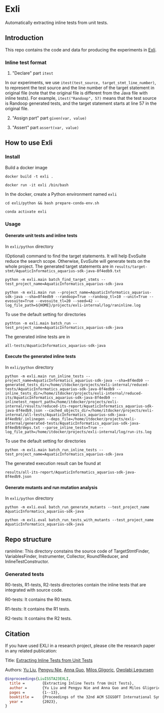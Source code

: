 # Exli
Automatically extracting inline tests from unit tests.

## Introduction
This repo contains the code and data for producing the experiments in [Exli][paper-url].

### Inline test format
1. "Declare" part
`itest`

In our experiments, we use `itest(test_source, target_stmt_line_number)`, to represent the test source and the line number of the target statement in original file (note that the original file is different from the Java file with inline tests).
For example, `itest("Randoop", 57)` means that the test source is Randoop generated tests, and the target statement starts at line 57 in the original file.

2. "Assign part" part
`given(var, value)`

3. "Assert" part
`assert(var, value)`


## How to use Exli
### Install
Build a docker image

`docker build -t exli .`

`docker run -it exli /bin/bash`


In the docker, create a Python environment named `exli`

`cd exli/python && bash prepare-conda-env.sh`

`conda activate exli`


### Usage

#### Generate unit tests and inline tests

In `exli/python` directory

(Optional) command to find the target statements. It will help EvoSuite reduce the search scope. Otherwise, EvoSuite will generate tests on the whole project. The generated target statements are in `results/target-stmt/AquaticInformatics_aquarius-sdk-java-8f4edb9.txt`

`python -m exli.main batch_find_target_stmts --test_project_name=AquaticInformatics_aquarius-sdk-java`

`python -m exli.main run --project_name=AquaticInformatics_aquarius-sdk-java --sha=8f4edb9 --randoop=True --randoop_tl=10 --unit=True --evosuite=True --evosuite_tl=20 --seed=42 --log_file_path=${HOME}/projects/exli-internal/log/raninline.log`

To use the default setting for directories

`pythton -m exli.main batch_run --test_project_name=AquaticInformatics_aquarius-sdk-java`

The generated inline tests are in 

`all-tests/AquaticInformatics_aquarius-sdk-java`

#### Execute the generated inline tests

In `exli/python` directory

`python -m exli.main run_inline_tests --project_name=AquaticInformatics_aquarius-sdk-java --sha=8f4edb9 --generated_tests_dir=/home/itdocker/projects/exli-internal/reduced-tests/AquaticInformatics_aquarius-sdk-java-8f4edb9 --inline_tests_dir=/home/itdocker/projects/exli-internal/reduced-its/AquaticInformatics_aquarius-sdk-java-8f4edb9 --inlinetest_report_path=/home/itdocker/projects/exli-internal/results/reduced-its-report/AquaticInformatics_aquarius-sdk-java-8f4edb9.json --cached_objects_dir=/home/itdocker/projects/exli-internal/all-tests/AquaticInformatics_aquarius-sdk-java-8f4edb9/.inlinegen --deps_file=/home/itdocker/projects/exli-internal/generated-tests/AquaticInformatics_aquarius-sdk-java-8f4edb9/deps.txt --parse_inline_tests=True --log_file_path=/home/itdocker/projects/exli-internal/log/run-its.log`

To use the default setting for directories

`python -m exli.main batch_run_inline_tests --test_project_name=AquaticInformatics_aquarius-sdk-java`

The generated execution result can be found at

`results/all-its-report/AquaticInformatics_aquarius-sdk-java-8f4edb9.json`

#### Generate mutants and run mutation analysis

In `exli/python` directory

`python -m exli.eval batch_run_generate_mutants --test_project_name AquaticInformatics_aquarius-sdk-java`

`python -m exli.eval batch_run_tests_with_mutants --test_project_name AquaticInformatics_aquarius-sdk-java`

## Repo structure
raninline: This directory constains the source code of TargetStmtFinder, VariablesFinder,
Instrumenter, Collector, Round1Reducer, and InlineTestConstructor.

### Generated tests
R0-tests, R1-tests, R2-tests directories contain the inline tests that
are integrated with source code.

R0-tests: It contains the R0 tests.

R1-tests: It contains the R1 tests.

R2-tests: It contains the R2 tests.


## Citation
If you have used EXLI in a research project, please cite the research paper in any related publication:

Title: [Extracting Inline Tests from Unit Tests](https://dl.acm.org/doi/abs/10.1145/3597926.3598149)

Authors: [Yu Liu](https://sweetstreet.github.io/), [Pengyu Nie](https://pengyunie.github.io/), [Anna Guo](https://www.linkedin.com/in/anna-y-guo/), [Milos Gligoric](http://users.ece.utexas.edu/~gligoric/), [Owolabi Legunsen](https://mir.cs.illinois.edu/legunsen/)

```bibtex
@inproceedings{LiuISSTA23EXLI,
  title =        {Extracting Inline Tests from Unit Tests},
  author =       {Yu Liu and Pengyu Nie and Anna Guo and Milos Gligoric and Owolabi Legunsen},
  pages =        {1--13},
  booktitle =    {Proceedings of the 32nd ACM SIGSOFT International Symposium on Software Testing and Analysis},
  year =         {2023},
}
```

[paper-url]: https://dl.acm.org/doi/10.1145/3597926.3598149